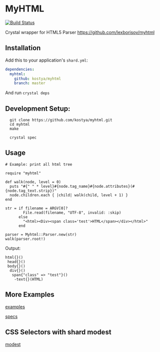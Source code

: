 # MyHTML

[![Build Status](https://travis-ci.org/kostya/myhtml.svg?branch=master)](http://travis-ci.org/kostya/myhtml)

Crystal wrapper for HTML5 Parser https://github.com/lexborisov/myhtml

## Installation


Add this to your application's `shard.yml`:

```yaml
dependencies:
  myhtml:
    github: kostya/myhtml
    branch: master
```

And run `crystal deps`

## Development Setup:

```shell
  git clone https://github.com/kostya/myhtml.git
  cd myhtml
  make

  crystal spec
```


## Usage

```crystal
# Example: print all html tree

require "myhtml"

def walk(node, level = 0)
  puts "#{" " * level}#{node.tag_name}#{node.attributes}(#{node.tag_text.strip})"
  node.children.each { |child| walk(child, level + 1) }
end

str = if filename = ARGV[0]?
        File.read(filename, "UTF-8", invalid: :skip)
      else
        "<html><Div><span class='test'>HTML</span></div></html>"
      end

parser = Myhtml::Parser.new(str)
walk(parser.root!)
```

Output:
```
html{}()
 head{}()
 body{}()
  div{}()
   span{"class" => "test"}()
    -text{}(HTML)
```


## More Examples

[examples](https://github.com/kostya/myhtml/tree/master/examples)

[specs](https://github.com/kostya/myhtml/tree/master/spec)

## CSS Selectors with shard modest

[modest](https://github.com/kostya/modest)
